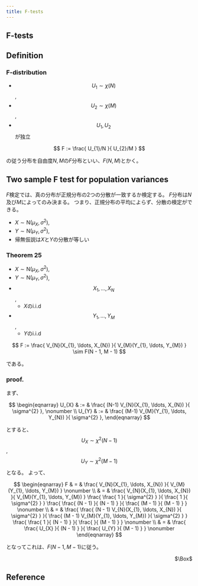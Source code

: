 ```yaml
---
title: F-tests
---
```


## F-tests

## Definition

### F-distribution
* $$U_{1} \sim \chi(N)$$,
* $$U_{2} \sim \chi(M)$$,
* $$U_{1}, U_{2}$$が独立

$$
    F
    :=
    \frac{
        U_{1}/N
    }{
        U_{2}/M
    }
$$

の従う分布を自由度$N, M$の$F$分布といい、$F(N, M)$とかく。

## Two sample F test for population variances
$F$検定では、真の分布が正規分布の2つの分散が一致するか検定する。
$F$分布は$N$及び$M$によってのみ決まる。
つまり、正規分布の平均によらず、分散の検定ができる。

* $X \sim \mathrm{N}(\mu_{X}, \sigma^{2})$,
* $Y \sim \mathrm{N}(\mu_{Y}, \sigma^{2})$,
* 帰無仮説は$X$と$Y$の分散が等しい

### Theorem 25
* $X \sim \mathrm{N}(\mu_{X}, \sigma^{2})$,
* $Y \sim \mathrm{N}(\mu_{Y}, \sigma^{2})$,
* $$X_{1}, \ldots, X_{N}$$,
    * $X$のi.i.d
* $$Y_{1}, \ldots, Y_{M}$$,
    * $Y$のi.i.d

$$
    F
    :=
    \frac{
        V_{N}(X_{1}, \ldots, X_{N})
    }{
        V_{M}(Y_{1}, \ldots, Y_{M})
    }
    \sim
    F(N - 1, M - 1)
$$

である。

### proof.
まず、

$$
\begin{eqnarray}
    U_{X}
    & := &
        \frac{
            (N-1)
            V_{N}(X_{1}, \ldots, X_{N})
        }{
            \sigma^{2}
        },
    \nonumber
    \\
    U_{Y}
    & := &
        \frac{
            (M-1)
            V_{M}(Y_{1}, \ldots, Y_{N})
        }{
            \sigma^{2}
        },
\end{eqnarray}
$$

とすると、$$U_{X} \sim \chi^{2}(N-1)$$, $$U_{Y} \sim \chi^{2}(M-1)$$となる。
よって、

$$
\begin{eqnarray}
    F
    & = &
        \frac{
            V_{N}(X_{1}, \ldots, X_{N})
        }{
            V_{M}(Y_{1}, \ldots, Y_{M})
        }
    \nonumber
    \\
    & = &
        \frac{
            V_{N}(X_{1}, \ldots, X_{N})
        }{
            V_{M}(Y_{1}, \ldots, Y_{M})
        }
        \frac{
            \frac{
                1
            }{
                \sigma^{2}
            }
        }{
            \frac{
                1
            }{
                \sigma^{2}
            }
        }
        \frac{
            \frac{
                (N - 1)
            }{
                (N - 1)
            }
        }{
            \frac{
                (M - 1)
            }{
                (M - 1)
            }
        }
    \nonumber
    \\
    & = &
        \frac{
            \frac{
                (N - 1)
                V_{N}(X_{1}, \ldots, X_{N})
            }{
                \sigma^{2}
            }
        }{
            \frac{
                (M - 1)
                V_{M}(Y_{1}, \ldots, Y_{M})
            }{
                \sigma^{2}
            }
        }
        \frac{
            \frac{
                1
            }{
                (N - 1)
            }
        }{
            \frac{
            }{
                (M - 1)
            }
        }
    \nonumber
    \\
    & = &
        \frac{
            \frac{
                U_{X}
            }{
                (N - 1)
            }
        }{
            \frac{
                U_{Y}
            }{
                (M - 1)
            }
        }
    \nonumber
\end{eqnarray}
$$

となってこれは、$F(N - 1, M - 1)$に従う。

<div class="QED" style="text-align: right">$\Box$</div>

## Reference
